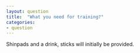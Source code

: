 ```yaml
---
layout: question
title:  "What you need for training?"
categories:
- question
---
```

Shinpads and a drink, sticks will initially be provided.